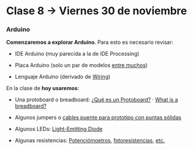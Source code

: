 # Clase 8 → Viernes 30 de noviembre

### Arduino

**Comenzaremos a explorar Arduino**. Para esto es necesario revisar: 

- IDE Arduino (muy parecida a la de IDE Processing)

- Placa Arduino (solo un par de modelos [entre muchos](https://store.arduino.cc/usa/arduino/boards-modules))

- Lenguaje Arduino (derivado de [Wiring](http://wiring.org.co/))

En la clase de **hoy usaremos**: 

- Una protoboard o breadboard: [¿Qué es un Protoboard?](http://www.circuitoselectronicos.org/2007/10/el-protoboard-tableta-de-experimentacin.html) · [What is a breadboard?](http://wiring.org.co/learning/tutorials/breadboard/index.html)

- Algunos jumpers o [cables puente para prototipo con puntas sólidas](https://es.wikipedia.org/wiki/Cable_puente) 

- Algunos LEDs: [Light-Emitting Diode](https://es.wikipedia.org/wiki/Led)

- Algunas resistencias: [Potenciómoetros](https://es.wikipedia.org/wiki/Potenci%C3%B3metro), [fotoresistencias](http://roble.pntic.mec.es/~jsaa0039/cucabot/fotorresistencia-intro.html), [etc.](http://dfs.uib.es/GTE/education/industrial/tec_electronica/teoria/resistores_variables.pdf) 

